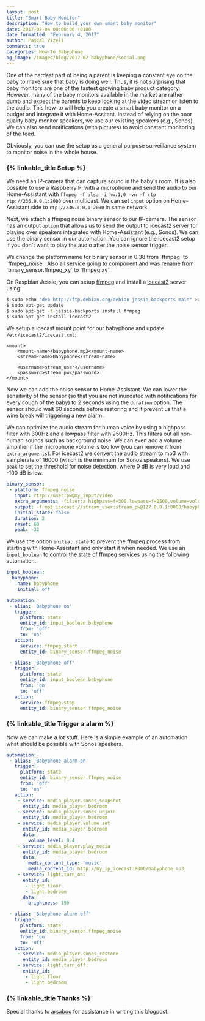 ```yaml
---
layout: post
title: "Smart Baby Monitor"
description: "How to build your own smart baby monitor"
date: 2017-02-04 00:00:00 +0100
date_formatted: "February 4, 2017"
author: Pascal Vizeli
comments: true
categories: How-To Babyphone
og_image: /images/blog/2017-02-babyphone/social.png
---
```


One of the hardest part of being a parent is keeping a constant eye on the baby to make sure that baby is doing well. Thus, it is not surprising that baby monitors are one of the fastest growing baby product category. However, many of the baby monitors available in the market are rather dumb and expect the parents to keep looking at the video stream or listen to the audio. This how-to will help you create a smart baby monitor on a budget and integrate it with Home-Assitant. Instead of relying on the poor quality baby monitor speakers, we use our existing speakers (e.g., Sonos). We can also send notifications (with pictures) to avoid constant monitoring of the feed.

Obviously, you can use the setup as a general purpose surveillance system to monitor noise in the whole house.

<!--more-->

### {% linkable_title Setup %}

We need an IP-camera that can capture sound in the baby's room. It is also possible to use a Raspberry Pi with a microphone and send the audio to our Home-Assistant with `ffmpeg -f alsa -i hw:1,0 -vn -f rtp rtp://236.0.0.1:2000` over multicast. We can set `input` option on Home-Assistant side to `rtp://236.0.0.1:2000` in same network.

Next, we attach a ffmpeg noise binary sensor to our IP-camera. The sensor has an  output `option` that allows us to send the output to icecast2 server for playing over speakers integrated with Home-Assistant (e.g., Sonos). We can use the binary sensor in our automation. You can ignore the icecast2 setup if you don't want to play the audio after the noise sensor trigger.

<p class='note'>
We change the platform name for binary sensor in 0.38 from `ffmpeg` to `ffmpeg_noise`. Also all service going to component and was rename from `binary_sensor.ffmpeg_xy` to `ffmpeg.xy`.
</p>

On Raspbian Jessie, you can setup [ffmpeg](/components/ffmpeg) and install a [icecast2](http://icecast.org/) server using:
```bash
$ sudo echo "deb http://ftp.debian.org/debian jessie-backports main" >> /etc/apt/sources.list
$ sudo apt-get update
$ sudo apt-get -t jessie-backports install ffmpeg
$ sudo apt-get install icecast2
```

We setup a icecast mount point for our babyphone and update `/etc/icecast2/icecast.xml`:
```
<mount>
    <mount-name>/babyphone.mp3</mount-name>
    <stream-name>Babyphone</stream-name>

    <username>stream_user</username>
    <password>stream_pw</password>
</mount>
```

Now we can add the noise sensor to Home-Assistant. We can lower the sensitivity of the sensor (so that you are not inundated with notifications for every cough of the baby) to 2 seconds using the `duration` option. The sensor should wait 60 seconds before restoring and it prevent us that a wine break will triggering a new alarm.

We can optimize the audio stream for human voice by using a highpass filter with 300Hz and a lowpass filter with 2500Hz. This filters out all non-human sounds such as background noise. We can even add a volume amplifier if the microphone volume is too low (you can remove it from `extra_arguments`). For icecast2 we convert the audio stream to mp3 with samplerate of 16000 (which is the minimum for Sonos speakers). We use `peak` to set the threshold for noise detection, where 0 dB is very loud and -100 dB is low.

```yaml
binary_sensor:
 - platform: ffmpeg_noise
   input: rtsp://user:pw@my_input/video
   extra_arguments: -filter:a highpass=f=300,lowpass=f=2500,volume=volume=2 -codec:a libmp3lame -ar 16000
   output: -f mp3 icecast://stream_user:stream_pw@127.0.0.1:8000/babyphone.mp3
   initial_state: false
   duration: 2
   reset: 60
   peak: -32
```

We use the option `initial_state` to prevent the ffmpeg process from starting with Home-Assistant and only start it when needed. We use an `input_boolean`  to control the state of ffmpeg services using the following automation.

```yaml
input_boolean:
  babyphone:
    name: babyphone
    initial: off

automation:
 - alias: 'Babyphone on'
   trigger:
     platform: state
     entity_id: input_boolean.babyphone
     from: 'off'
     to: 'on'
   action:
     service: ffmpeg.start
     entity_id: binary_sensor.ffmpeg_noise

 - alias: 'Babyphone off'
   trigger:
     platform: state
     entity_id: input_boolean.babyphone
     from: 'on'
     to: 'off'
   action:
     service: ffmpeg.stop
     entity_id: binary_sensor.ffmpeg_noise
```

### {% linkable_title Trigger a alarm %}

Now we can make a lot stuff. Here is a simple example of an automation what should be possible with Sonos speakers.

```yaml
automation:
 - alias: 'Babyphone alarm on'
   trigger:
     platform: state
     entity_id: binary_sensor.ffmpeg_noise
     from: 'off'
     to: 'on'
   action:
    - service: media_player.sonos_snapshot
      entity_id: media_player.bedroom
    - service: media_player.sonos_unjoin
      entity_id: media_player.bedroom
    - service: media_player.volume_set
      entity_id: media_player.bedroom
      data:
        volume_level: 0.4
    - service: media_player.play_media
      entity_id: media_player.bedroom
      data:
        media_content_type: 'music'
        media_content_id: http://my_ip_icecast:8000/babyphone.mp3
    - service: light.turn_on:
      entity_id:
       - light.floor
       - light.bedroom
      data:
        brightness: 150

 - alias: 'Babyphone alarm off'
   trigger:
     platform: state
     entity_id: binary_sensor.ffmpeg_noise
     from: 'on'
     to: 'off'
   action:
    - service: media_player.sonos_restore
      entity_id: media_player.bedroom
    - service: light.turn_off:
      entity_id:
       - light.floor
       - light.bedroom
```

### {% linkable_title Thanks %}

Special thanks to [arsaboo](https://github.com/arsaboo) for assistance in writing this blogpost.
